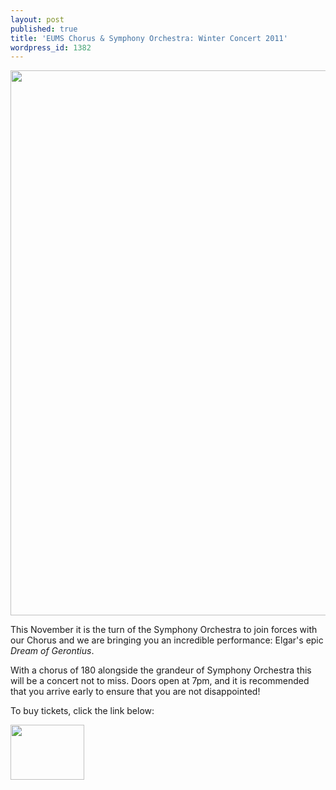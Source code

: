 ```yaml
---
layout: post
published: true
title: 'EUMS Chorus & Symphony Orchestra: Winter Concert 2011'
wordpress_id: 1382
---
```


<a title="buy tickets online" href="http://www.ticketsource.co.uk/event/18148"> <img src="{{ site.external_assets }}/posters/20111119_chorussymph.jpg" alt="" width="620" height="872" /></a>

This November it is the turn of the Symphony Orchestra to join forces with our Chorus and we are bringing you an incredible performance: Elgar's epic <em>Dream of Gerontius</em>.

With a chorus of 180 alongside the grandeur of Symphony Orchestra this will be a concert not to miss. Doors open at 7pm, and it is recommended that you arrive early to ensure that you are not disappointed!

To buy tickets, click the link below:

<a title="buy tickets online" href="http://www.ticketsource.co.uk/event/18148"> <img class="centred" src="http://www.ticketsource.co.uk/images/buyTickets/buyTickets-medium.png" alt="" width="118" height="88" border="0" /></a>
